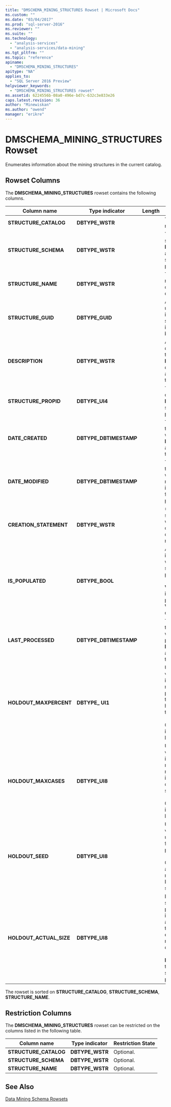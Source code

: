 ```yaml
---
title: "DMSCHEMA_MINING_STRUCTURES Rowset | Microsoft Docs"
ms.custom: ""
ms.date: "03/04/2017"
ms.prod: "sql-server-2016"
ms.reviewer: ""
ms.suite: ""
ms.technology: 
  - "analysis-services"
  - "analysis-services/data-mining"
ms.tgt_pltfrm: ""
ms.topic: "reference"
apiname: 
  - "DMSCHEMA_MINING_STRUCTURES"
apitype: "NA"
applies_to: 
  - "SQL Server 2016 Preview"
helpviewer_keywords: 
  - "DMSCHEMA_MINING_STRUCTURES rowset"
ms.assetid: 6224556b-08a0-496e-bd7c-632c3e833e26
caps.latest.revision: 36
author: "Minewiskan"
ms.author: "owend"
manager: "erikre"
---
```

# DMSCHEMA_MINING_STRUCTURES Rowset
  Enumerates information about the mining structures in the current catalog.  
  
## Rowset Columns  
 The **DMSCHEMA_MINING_STRUCTURES** rowset contains the following columns.  
  
|Column name|Type indicator|Length|Description|  
|-----------------|--------------------|------------|-----------------|  
|**STRUCTURE_CATALOG**|**DBTYPE_WSTR**||The catalog name.|  
|**STRUCTURE_SCHEMA**|**DBTYPE_WSTR**||The unqualified schema name. **NULL** if schemas are not supported by the provider.|  
|**STRUCTURE_NAME**|**DBTYPE_WSTR**||The structure name. This column cannot contain **NULL**.|  
|**STRUCTURE_GUID**|**DBTYPE_GUID**||A GUID that uniquely identifies the structure. **NULL** if not supported by the provider.|  
|**DESCRIPTION**|**DBTYPE_WSTR**||A concise description of the structure. **NULL** if no description is associated with the structure.|  
|**STRUCTURE_PROPID**|**DBTYPE_UI4**||The property ID of the structure. **NULL** if not supported by the provider.|  
|**DATE_CREATED**|**DBTYPE_DBTIMESTAMP**||The date when the structure was created. **NULL** if not available from the provider.|  
|**DATE_MODIFIED**|**DBTYPE_DBTIMESTAMP**||The date when the structure was last modified. **NULL** if not available from the provider.|  
|**CREATION_STATEMENT**|**DBTYPE_WSTR**||(Optional) The statement that was used to create the original data mining model.|  
|**IS_POPULATED**|**DBTYPE_BOOL**||A Boolean that indicates whether the structure is populated.<br /><br /> **VARIANT_TRUE** if the structure is populated; **VARIANT_FALSE** otherwise.|  
|**LAST_PROCESSED**|**DBTYPE_DBTIMESTAMP**||The date when the structure was last processed. **NULL** if not available from the provider.|  
|**HOLDOUT_MAXPERCENT**|**DBTYPE_ UI1**||User-specified value that indicates the maximum percentage of the input cases held out as the test set.<br /><br /> 0 or **NULL** indicates no limit.|  
|**HOLDOUT_MAXCASES**|**DBTYPE_UI8**||User-specified value that indicates the maximum number of the input cases held out as the test set.<br /><br /> 0 or **NULL** indicates no limit.|  
|**HOLDOUT_SEED**|**DBTYPE_UI8**||User-specified value that is used as the seed for repeatable partitioning.<br /><br /> 0 indicates that a hash of the mining structure ID is used as the seed.|  
|**HOLDOUT_ACTUAL_SIZE**|**DBTYPE_UI8**||If the mining structure is processed, this indicates the actual size of the test data set, expressed in number of cases.<br /><br /> **NULL** indicates that the mining structure is not processed.|  
  
 The rowset is sorted on **STRUCTURE_CATALOG**, **STRUCTURE_SCHEMA**, **STRUCTURE_NAME**.  
  
## Restriction Columns  
 The **DMSCHEMA_MINING_STRUCTURES** rowset can be restricted on the columns listed in the following table.  
  
|Column name|Type indicator|Restriction State|  
|-----------------|--------------------|-----------------------|  
|**STRUCTURE_CATALOG**|**DBTYPE_WSTR**|Optional.|  
|**STRUCTURE_SCHEMA**|**DBTYPE_WSTR**|Optional.|  
|**STRUCTURE_NAME**|**DBTYPE_WSTR**|Optional.|  
  
## See Also  
 [Data Mining Schema Rowsets](../../../analysis-services/schema-rowsets/data-mining/data-mining-schema-rowsets.md)  
  
  